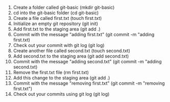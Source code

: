 1. Create a folder called git-basic (mkdir git-basic)
2. cd into the git-basic folder (cd git-basic)
3. Create a file called first.txt (touch first.txt)
4. Initialize an empty git repository (git init)
5. Add first.txt to the staging area (git add .)
6. Commit with the message "adding first.txt" (git commit -m "adding first.txt)
7. Check out your commit with git log (git log)
8. Create another file called second.txt (touch second.txt)
9. Add second.txt to the staging area (git add second.txt)
10. Commit with the message "adding second.txt" (git commit -m "adding second.txt)
11. Remove the first.txt file (rm first.txt)
12. Add this change to the staging area (git add .)
13. Commit with the message "removing first.txt" (git commit -m "removing first.txt")
14. Check out your commits using git log (git log)
